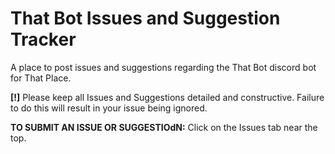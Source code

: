 # That Bot Issues and Suggestion Tracker
A place to post issues and suggestions regarding the That Bot discord bot for That Place.

**[!]** Please keep all Issues and Suggestions detailed and constructive. Failure to do this will result in your issue being ignored.

**TO SUBMIT AN ISSUE OR SUGGESTIOdN:**
Click on the Issues tab near the top.